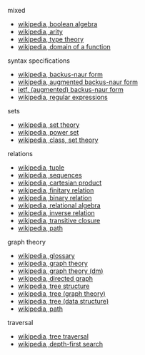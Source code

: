 
mixed

* [wikipedia, boolean algebra](https://en.wikipedia.org/wiki/Boolean_algebra)
* [wikipedia, arity](https://en.wikipedia.org/wiki/Arity)
* [wikipedia, type theory](https://en.wikipedia.org/wiki/Type_theory)
* [wikipedia, domain of a function](https://en.wikipedia.org/wiki/Domain_of_a_function)

syntax specifications

* [wikipedia, backus-naur form](https://en.wikipedia.org/wiki/Backus%E2%80%93Naur_form)
* [wikipedia, augmented backus-naur form](https://en.wikipedia.org/wiki/Augmented_Backus%E2%80%93Naur_form)
* [ietf, (augmented) backus-naur form](https://tools.ietf.org/html/rfc5234)
* [wikipedia, regular expressions](https://en.wikipedia.org/wiki/Regular_expression)

sets

* [wikipedia, set theory](https://en.wikipedia.org/wiki/Set_theory)
* [wikipedia, power set](https://en.wikipedia.org/wiki/Power_set)
* [wikipedia, class, set theory](https://en.wikipedia.org/wiki/Class_%28set_theory%29)

relations

* [wikipedia, tuple](https://en.wikipedia.org/wiki/Tuple)
* [wikipedia, sequences](https://en.wikipedia.org/wiki/Sequence)
* [wikipedia, cartesian product](https://en.wikipedia.org/wiki/Cartesian_product)
* [wikipedia, finitary relation](https://en.wikipedia.org/wiki/Finitary_relation)
* [wikipedia, binary relation](https://en.wikipedia.org/wiki/Binary_relation)
* [wikipedia, relational algebra](https://en.wikipedia.org/wiki/Relational_algebra)
* [wikipedia, inverse relation](https://en.wikipedia.org/wiki/Inverse_relation)
* [wikipedia, transitive closure](https://en.wikipedia.org/wiki/Transitive_closure)
* [wikipedia, path](https://en.wikipedia.org/wiki/Path_%28graph_theory%29)

graph theory

* [wikipedia, glossary](https://en.wikipedia.org/wiki/Glossary_of_graph_theory_terms)
* [wikipedia, graph theory](https://en.wikipedia.org/wiki/Graph_theory)
* [wikipedia, graph theory (dm)](https://en.wikipedia.org/wiki/Graph_%28discrete_mathematics29)
* [wikipedia, directed graph](https://en.wikipedia.org/wiki/Directed_graph)
* [wikipedia, tree structure](https://en.wikipedia.org/wiki/Tree_structure)
* [wikipedia, tree (graph theory)](https://en.wikipedia.org/wiki/Tree_%28graph_theory%29)
* [wikipedia, tree (data structure)](https://en.wikipedia.org/wiki/Tree_%28data_structure%29)
* [wikipedia, path](https://en.wikipedia.org/wiki/Path_%28graph_theory%29)

traversal

* [wikipedia, tree traversal](https://en.wikipedia.org/wiki/Tree_traversal)
* [wikipedia, depth-first search](https://en.wikipedia.org/wiki/Depth-first_search)
